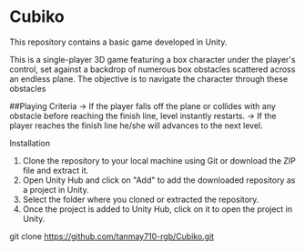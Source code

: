 # Cubiko

This repository contains a basic game developed in Unity.

This is a single-player 3D game featuring a box character under the player's control, set against a backdrop of numerous box obstacles scattered across an endless plane. The objective is to navigate the character through these obstacles

##Playing Criteria
-> If the player falls off the plane or collides with any obstacle before reaching the finish line, level instantly restarts.
-> If the player reaches the finish line he/she will advances to the next level.

Installation
1. Clone the repository to your local machine using Git or download the ZIP file and extract it.
2. Open Unity Hub and click on "Add" to add the downloaded repository as a project in Unity.
3. Select the folder where you cloned or extracted the repository.
4. Once the project is added to Unity Hub, click on it to open the project in Unity.

git clone https://github.com/tanmay710-rgb/Cubiko.git
